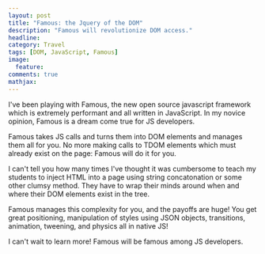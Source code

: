 ```yaml
---
layout: post
title: "Famous: the Jquery of the DOM"
description: "Famous will revolutionize DOM access."
headline: 
category: Travel
tags: [DOM, JavaScript, Famous]
image: 
  feature:  
comments: true
mathjax: 
---
```

I've been playing with Famous, the new open source javascript framework which is extremely performant and all written in JavaScript. In my novice opinion, Famous is a dream come true for JS developers. 

Famous takes JS calls and turns them into DOM elements and manages them all for you. No more making calls to TDOM elements which must already exist on the page: Famous will do it for you. 

I can't tell you how many times I've thought it was cumbersome to teach my students to inject HTML into a page using string concatonation or some other clumsy method. They have to wrap their minds around when and where their DOM elements exist in the tree.

Famous manages this complexity for you, and the payoffs are huge! You get great positioning, manipulation of styles using JSON objects, transitions, animation, tweening, and physics all in native JS!

I can't wait to learn more! Famous will be famous among JS developers.